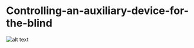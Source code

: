 # Controlling-an-auxiliary-device-for-the-blind

![alt text](http://bva.org/images/BVAConvention/ORCAM%20OFFICIAL%20LOGO.JPG)
